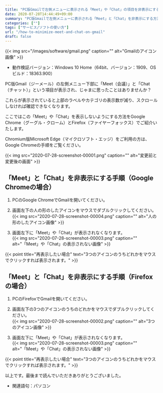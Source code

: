 ```yaml
---
title: "PC版Gmailで左側メニューに表示される「Meet」や「Chat」の項目を非表示にする方法"
date: 2020-07-28T14:44:49+09:00
summary: "PC版Gmailで左側メニューに表示される「Meet」と「Chat」を非表示にする方法をご紹介いたします。"
categories: [""]
tags: ["サービス/ソフトの使い方"]
url: "/how-to-minimize-meet-and-chat-on-gmail"
draft: false
---
```


{{< img src="/images/software/gmail.png" caption="" alt="Gmailのアイコン画像" >}}

- 動作検証バージョン：Windows 10 Home（64bit、バージョン：1909、OSビルド：18363.900）

PC版Gmail（ジーメール）の左側メニュー下部に「Meet（会議）」と「Chat（チャット）」という項目が表示され、じゃまに思ったことはありませんか？

これらが表示されていると上部のラベルやカテゴリの表示数が減り、スクロールしなければ確認できなくなります。

ここではこの「Meet」や「Chat」を表示しないようにする方法をGoogle Chrome（グーグル・クローム）とFirefox（ファイヤーフォックス）でご紹介いたします。

Chromium版Microsoft Edge（マイクロソフト・エッジ）をご利用の方は、Google Chromeの手順をご覧ください。

{{< img src="2020-07-28-screenshot-00001.png" caption="" alt="変更前と変更後の画面" >}}

## 「Meet」と「Chat」を非表示にする手順（Google Chromeの場合）

1. PCのGoogle ChromeでGmailを開いてください。

2. 画面左下の人の形のしたアイコンをマウスでダブルクリックしてください。  
{{< img src="2020-07-28-screenshot-00004.png" caption="" alt="人の形のしたアイコン画像" >}}

3. 画面左下に「Meet」や「Chat」が表示されなくなります。  
{{< img src="2020-07-28-screenshot-00003.png" caption="" alt="「Meet」や「Chat」の表示されない画像" >}}

{{< point title="再表示したい場合" text="3つのアイコンのうちどれかをマウスでクリックすれば表示されます。" >}}

## 「Meet」と「Chat」を非表示にする手順（Firefoxの場合）

1. PCのFirefoxでGmailを開いてください。

2. 画面左下の3つのアイコンのうちのどれかをマウスでダブルクリックしてください。  
{{< img src="2020-07-28-screenshot-00002.png" caption="" alt="3つのアイコン画像" >}}

3. 画面左下に「Meet」や「Chat」が表示されなくなります。  
{{< img src="2020-07-28-screenshot-00003.png" caption="" alt="「Meet」や「Chat」の表示されない画像" >}}

{{< point title="再表示したい場合" text="3つのアイコンのうちどれかをマウスでクリックすれば表示されます。" >}}

以上です。最後まで読んでいただきありがとうございました。

- 関連語句：パソコン
